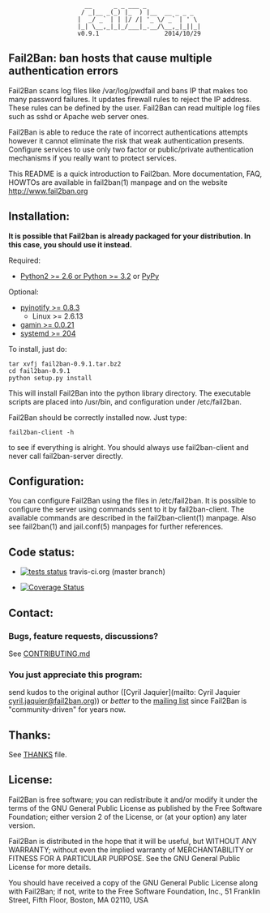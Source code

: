                          __      _ _ ___ _               
                        / _|__ _(_) |_  ) |__  __ _ _ _  
                       |  _/ _` | | |/ /| '_ \/ _` | ' \ 
                       |_| \__,_|_|_/___|_.__/\__,_|_||_|
                       v0.9.1                  2014/10/29

## Fail2Ban: ban hosts that cause multiple authentication errors

Fail2Ban scans log files like /var/log/pwdfail and bans IP that makes too many
password failures. It updates firewall rules to reject the IP address. These
rules can be defined by the user. Fail2Ban can read multiple log files such as
sshd or Apache web server ones.

Fail2Ban is able to reduce the rate of incorrect authentications attempts
however it cannot eliminate the risk that weak authentication presents.
Configure services to use only two factor or public/private authentication
mechanisms if you really want to protect services.

This README is a quick introduction to Fail2ban. More documentation, FAQ, HOWTOs
are available in fail2ban(1) manpage and on the website http://www.fail2ban.org

Installation:
-------------

**It is possible that Fail2ban is already packaged for your distribution.  In
this case, you should use it instead.**

Required:
- [Python2 >= 2.6 or Python >= 3.2](http://www.python.org) or [PyPy](http://pypy.org)

Optional:
- [pyinotify >= 0.8.3](https://github.com/seb-m/pyinotify)
  - Linux >= 2.6.13
- [gamin >= 0.0.21](http://www.gnome.org/~veillard/gamin)
- [systemd >= 204](http://www.freedesktop.org/wiki/Software/systemd)

To install, just do:

    tar xvfj fail2ban-0.9.1.tar.bz2
    cd fail2ban-0.9.1
    python setup.py install

This will install Fail2Ban into the python library directory. The executable
scripts are placed into /usr/bin, and configuration under /etc/fail2ban.

Fail2Ban should be correctly installed now. Just type:

    fail2ban-client -h

to see if everything is alright. You should always use fail2ban-client and
never call fail2ban-server directly.

Configuration:
--------------

You can configure Fail2Ban using the files in /etc/fail2ban. It is possible to
configure the server using commands sent to it by fail2ban-client. The
available commands are described in the fail2ban-client(1) manpage.  Also see
fail2ban(1) and jail.conf(5)  manpages for further references.

Code status:
------------

* [![tests status](https://secure.travis-ci.org/fail2ban/fail2ban.png?branch=master)](https://travis-ci.org/fail2ban/fail2ban) travis-ci.org (master branch)

* [![Coverage Status](https://coveralls.io/repos/fail2ban/fail2ban/badge.png?branch=master)](https://coveralls.io/r/fail2ban/fail2ban)

Contact:
--------

### Bugs, feature requests, discussions?
See [CONTRIBUTING.md](https://github.com/fail2ban/fail2ban/blob/master/CONTRIBUTING.md)

### You just appreciate this program:
send kudos to the original author ([Cyril Jaquier](mailto: Cyril Jaquier <cyril.jaquier@fail2ban.org>))
or *better* to the [mailing list](https://lists.sourceforge.net/lists/listinfo/fail2ban-users)
since Fail2Ban is "community-driven" for years now.

Thanks:
-------

See [THANKS](https://github.com/fail2ban/fail2ban/blob/master/THANKS) file.

License:
--------

Fail2Ban is free software; you can redistribute it and/or modify it under the
terms of the GNU General Public License as published by the Free Software
Foundation; either version 2 of the License, or (at your option) any later
version.

Fail2Ban is distributed in the hope that it will be useful, but WITHOUT ANY
WARRANTY; without even the implied warranty of MERCHANTABILITY or FITNESS FOR A
PARTICULAR PURPOSE. See the GNU General Public License for more details.

You should have received a copy of the GNU General Public License along with
Fail2Ban; if not, write to the Free Software Foundation, Inc., 51 Franklin
Street, Fifth Floor, Boston, MA 02110, USA
